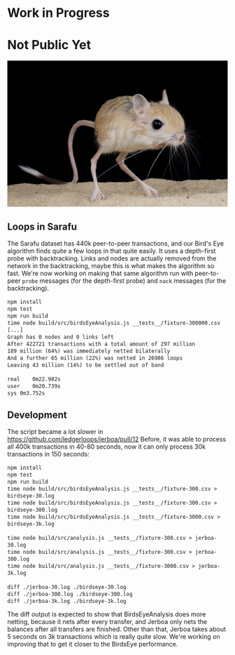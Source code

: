 # Work in Progress
# Not Public Yet

![jerboa](./jerboa.jpg)

## Loops in Sarafu
The Sarafu dataset has 440k peer-to-peer transactions, and our Bird's Eye algorithm finds quite a few loops in that quite easily.
It uses a depth-first probe with backtracking. Links and nodes are actually removed from the network in the backtracking, maybe this is
what makes the algorithm so fast.
We're now working on making that same algorithm run with peer-to-peer `probe` messages (for the depth-first probe) and `nack` messages (for the backtracking).

```
npm install
npm test
npm run build
time node build/src/birdsEyeAnalysis.js __tests__/fixture-300000.csv
[...]
Graph has 0 nodes and 0 links left
After 422721 transactions with a total amount of 297 million
189 million (64%) was immediately netted bilaterally
And a further 65 million (22%) was netted in 26986 loops
Leaving 43 million (14%) to be settled out of band

real	0m22.982s
user	0m20.739s
sys	0m3.752s
```

## Development
The script became a lot slower in https://github.com/ledgerloops/jerboa/pull/12
Before, it was able to process all 400k transactions in 40-80 seconds,
now it can only process 30k transactions in 150 seconds:

```
npm install
npm test
npm run build
time node build/src/birdsEyeAnalysis.js __tests__/fixture-300.csv > birdseye-30.log
time node build/src/birdsEyeAnalysis.js __tests__/fixture-300.csv > birdseye-300.log
time node build/src/birdsEyeAnalysis.js __tests__/fixture-3000.csv > birdseye-3k.log

time node build/src/analysis.js __tests__/fixture-300.csv > jerboa-30.log
time node build/src/analysis.js __tests__/fixture-300.csv > jerboa-300.log
time node build/src/analysis.js __tests__/fixture-3000.csv > jerboa-3k.log

diff ./jerboa-30.log ./birdseye-30.log
diff ./jerboa-300.log ./birdseye-300.log
diff ./jerboa-3k.log ./birdseye-3k.log
```

The diff output is expected to show that BirdsEyeAnalysis does more netting, because it nets after every transfer, and Jerboa only nets the balances after all transfers are finished.
Other than that, Jerboa takes about 5 seconds on 3k transactions which is really quite slow. We're working on improving that to get it closer to the BirdsEye performance.